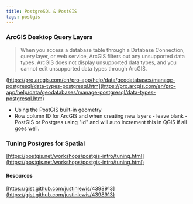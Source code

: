 ```yaml
---
title: PostgreSQL & PostGIS
tags: postgis
---
```


### ArcGIS Desktop Query Layers
> When you access a database table through a Database Connection, query layer, or web service, ArcGIS filters out any unsupported data types. ArcGIS does not display unsupported data types, and you cannot edit unsupported data types through ArcGIS.

(https://pro.arcgis.com/en/pro-app/help/data/geodatabases/manage-postgresql/data-types-postgresql.htm](https://pro.arcgis.com/en/pro-app/help/data/geodatabases/manage-postgresql/data-types-postgresql.htm)
- Using the PostGIS built-in geometry
- Row column ID for ArcGIS and when creating new layers - leave blank - PostGIS or Postgres using "id" and will auto increment this in QGIS if all goes well.

### Tuning Postgres for Spatial
[https://postgis.net/workshops/postgis-intro/tuning.html](https://postgis.net/workshops/postgis-intro/tuning.html)
#### Resources

[https://gist.github.com/justinlewis/4398913](https://gist.github.com/justinlewis/4398913)